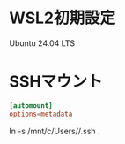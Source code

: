 # WSL2初期設定

Ubuntu 24.04 LTS

# SSHマウント

```/etc/wsl.conf
[automount]
options=metadata
```

ln -s /mnt/c/Users/<user>/.ssh .



